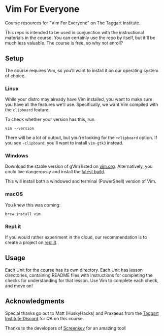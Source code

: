 # Vim For Everyone

Course resources for "Vim For Everyone" on The Taggart Institute.

This repo is intended to be used in conjunction with the instructional materials in the course. You can certainly use the repo by itself, but it'll be much less valuable. The course is free, so why not enroll?

## Setup

The course requires Vim, so you'll want to install it on our operating system of choice.

### Linux

While your distro may already have Vim installed, you want to make sure you have all the features we'll use. Specifically, we want Vim compiled with the `clipboard` feature. 

To check whether your version has this, run:

```shell
vim --version
```

There will be a lot of output, but you're looking for the `+clipboard` option. If you see `-clipboard`, you'll want to install `vim-gtk3` instead.

### Windows

Download the stable version of gVim listed on [vim.org](https://www.vim.org/download.php). Alternatively, you could live dangerously and install the [latest build](https://github.com/vim/vim-win32-installer/releases/latest).

This will install both a windowed and terminal (PowerShell) version of Vim.

### macOS

You knew this was coming:

```shell
brew install vim
```

### Repl.it

If you would rather experiment in the cloud, our recommendation is to create a project on [repl.it](repl.it/). 

## Usage

Each Unit for the course has its own directory. Each Unit has lesson directories, containing README files with instructions for completing the checks for understanding for that lesson. Use Vim to complete each check, and move on!

## Acknowledgments

Special thanks go out to Matt (HuskyHacks) and Praxaeus from the [Taggart Institute Discord](https://discord.gg/thetaggartinstitute) for QA on this course.


Thanks to the developers of [Screenkey](https://www.thregr.org/~wavexx/software/screenkey/) for an amazing tool!
